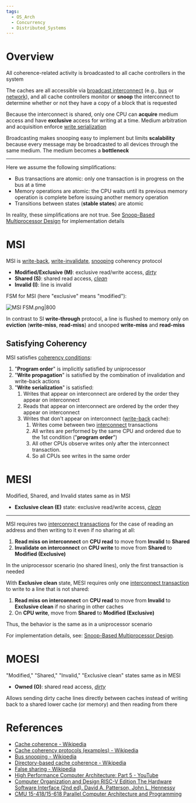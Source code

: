 ```yaml
---
tags:
  - OS_Arch
  - Concurrency
  - Distributed_Systems
---
```


# Overview

All coherence-related activity is broadcasted to all cache controllers in the system

The caches are all accessible via [broadcast interconnect](Interconnection%20Network.md) (e.g., [bus](Random%20Access%20Memory.md) or [network](Network.md)), and all cache controllers monitor or **snoop** the interconnect to determine whether or not they have a copy of a block that is requested

Because the interconnect is shared, only one CPU can **acquire** medium access and have **exclusive** access for writing at a time. Medium arbitration and acquisition enforce [write serialization](Cache%20Coherency.md)

Broadcasting makes snooping easy to implement but limits **scalability** because every message may be broadcasted to all devices through the same medium. The medium becomes a **bottleneck**

---

Here we assume the following simplifications:

- Bus transactions are atomic: only one transaction is in progress on the bus at a time
- Memory operations are atomic: the CPU waits until its previous memory operation is complete before issuing another memory operation
- Transitions between states (**stable states**) are atomic

In reality, these simplifications are not true. See [Snoop-Based Multiprocessor Design](Snoop-Based%20Multiprocessor%20Design.md) for implementation details

# MSI

MSI is [write-back](Cache%20Memory.md), [write-invalidate](Cache%20Coherency.md), [snooping](Cache%20Coherency.md) coherency protocol

- **Modified/Exclusive (M)**: exclusive read/write access, *[dirty](Cache%20Memory.md)*
- **Shared (S)**: shared read access, *[clean](Cache%20Memory.md)*
- **Invalid (I)**: line is invalid

FSM for MSI (here "exclusive" means "modified"):

![MSI FSM.png|800](MSI%20FSM.png)

In contrast to SI **write-through** protocol, a line is flushed to memory only on **eviction** (**write-miss**, **read-miss**) and snooped **write-miss** and **read-miss**

## Satisfying Coherency

MSI satisfies [coherency conditions](Cache%20Coherency.md):

1. "**Program order**" is implicitly satisfied by uniprocessor
2. "**Write propagation**" is satisfied by the combination of invalidation and write-back actions
3. "**Write serialization**" is satisfied:
   1. Writes that appear on interconnect are ordered by the order they appear on interconnect
   2. Reads that appear on interconnect are ordered by the order they appear on interconnect
   3. Writes that don't appear on interconnect ([write-back](Cache%20Memory.md#Write-Back) cache):
	  1. Writes come between two [interconnect](Interconnection%20Network.md) transactions
	  2. All writes are performed by the same CPU and ordered due to the 1st condition ("**program order**")
	  3. All other CPUs observe writes only after the interconnect transaction.
	  4. So all CPUs see writes in the same order

# MESI

Modified, Shared, and Invalid states same as in MSI

- **Exclusive clean (E)** state: exclusive read/write access, *[clean](Cache%20Memory.md)*

---

MSI requires two [interconnect transactions](Interconnection%20Network.md) for the case of reading an address and then writing to it even if no sharing at all:

1. **Read miss on interconnect** on **CPU read** to move from **Invalid** to **Shared**
2. **Invalidate on interconnect** on **CPU write** to move from **Shared** to **Modified (Exclusive)**

In the uniprocessor scenario (no shared lines), only the first transaction is needed

With **Exclusive clean** state, MESI requires only one [interconnect transaction](Interconnection%20Network.md) to write to a line that is not shared:

1. **Read miss on interconnect** on **CPU read** to move from **Invalid** to **Exclusive clean** if no sharing in other caches
2. On **CPU write**, move from **Shared** to **Modified (Exclusive)**

Thus, the behavior is the same as in a uniprocessor scenario

For implementation details, see: [Snoop-Based Multiprocessor Design](Snoop-Based%20Multiprocessor%20Design.md).

# MOESI

"Modified," "Shared," "Invalid," "Exclusive clean" states same as in MESI

- **Owned (O)**: shared read access, *[dirty](Cache%20Memory.md)*

Allows sending dirty cache lines directly between caches instead of writing back to a shared lower cache (or memory) and then reading from there

# References

- [Cache coherence - Wikipedia](https://en.wikipedia.org/wiki/Cache_coherence)
- [Cache coherency protocols (examples) - Wikipedia](https://en.wikipedia.org/wiki/Cache_coherency_protocols_(examples))
- [Bus snooping - Wikipedia](https://en.wikipedia.org/wiki/Bus_snooping)
- [Directory-based cache coherence - Wikipedia](https://en.wikipedia.org/wiki/Directory-based_cache_coherence)
- [False sharing - Wikipedia](https://en.wikipedia.org/wiki/False_sharing#:~:text=False%20sharing%20is%20an%20inherent,is%20limited%20to%20RAM%20caches.)
- [High Performance Computer Architecture: Part 5 - YouTube](https://youtube.com/playlist?list=PLAwxTw4SYaPkr-vo9gKBTid_BWpWEfuXe&si=TH5JP0CVKX9_TSQJ)
- [Computer Organization and Design RISC-V Edition The Hardware Software Interface (2nd ed). David A. Patterson, John L. Hennessy](References.md#Computer%20Organization%20and%20Design%20RISC-V%20Edition%20The%20Hardware%20Software%20Interface%20(2nd%20ed).%20David%20A.%20Patterson,%20John%20L.%20Hennessy)
- [CMU 15-418/15-618 Parallel Computer Architecture and Programming](References.md#CMU%2015-418/15-618%20Parallel%20Computer%20Architecture%20and%20Programming)
